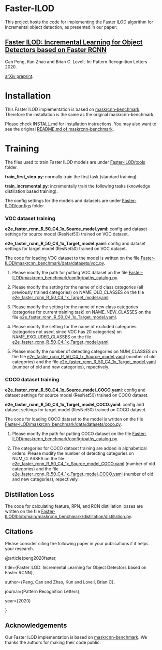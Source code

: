 # Faster-ILOD
This project hosts the code for implementing the Faster ILOD algorithm for incremental object detection, as presented in our paper:

## [Faster ILOD: Incremental Learning for Object Detectors based on Faster RCNN](https://www.sciencedirect.com/science/article/pii/S0167865520303627)

Can Peng, Kun Zhao and Brian C. Lovell; In: Pattern Recognition Letters 2020.

[arXiv preprint](https://arxiv.org/abs/2003.03901).

# Installation

This Faster ILOD implementation is based on [maskrcnn-benchmark](https://github.com/facebookresearch/maskrcnn-benchmark). Therefore the installation is the same as the original maskrcnn-benchmark.

Please check INSTALL.md for installation instructions. You may also want to see the original [README.md of maskrcnn-benchmark](https://github.com/facebookresearch/maskrcnn-benchmark/blob/master/README.md).

# Training

The files used to train Faster ILOD models are under [Faster-ILOD/tools](https://github.com/CanPeng123/Faster-ILOD/tree/main/tools) folder.

**train_first_step.py**: normally train the first task (standard training). 

**train_incremental.py**: incrementally train the following tasks (knowledge distillation based training).

The config settings for the models and datasets are under [Faster-ILOD/configs](https://github.com/CanPeng123/Faster-ILOD/tree/main/configs) folder.

### VOC dataset training

**e2e_faster_rcnn_R_50_C4_1x_Source_model.yaml**: config and dataset settings for source model (ResNet50) trained on VOC dataset.

**e2e_faster_rcnn_R_50_C4_1x_Target_model.yaml**: config and dataset settings for target model (ResNet50) trained on VOC dataset.

The code for loading VOC dataset to the model is written on the file [Faster-ILOD/maskrcnn_benchmark/data/datasets/voc.py](https://github.com/CanPeng123/Faster-ILOD/blob/main/maskrcnn_benchmark/data/datasets/voc.py).

1. Please modify the path for putting VOC dataset on the file [Faster-ILOD/maskrcnn_benchmark/config/paths_catalog.py](https://github.com/CanPeng123/Faster-ILOD/blob/main/maskrcnn_benchmark/config/paths_catalog.py).

2. Please modify the setting for the name of old class categories (all previously trained categories) on NAME_OLD_CLASSES on the file [e2e_faster_rcnn_R_50_C4_1x_Target_model.yaml](https://github.com/CanPeng123/Faster-ILOD/blob/main/configs/e2e_faster_rcnn_R_50_C4_1x_Target_model.yaml).

3. Please modify the setting for the name of new class categories (categories for current training task) on NAME_NEW_CLASSES on the file [e2e_faster_rcnn_R_50_C4_1x_Target_model.yaml](https://github.com/CanPeng123/Faster-ILOD/blob/main/configs/e2e_faster_rcnn_R_50_C4_1x_Target_model.yaml).

4. Please modify the setting for the name of excluded categories (categories not used, since VOC has 20 categories) on NAME_EXCLUDED_CLASSES on the file [e2e_faster_rcnn_R_50_C4_1x_Target_model.yaml](https://github.com/CanPeng123/Faster-ILOD/blob/main/configs/e2e_faster_rcnn_R_50_C4_1x_Target_model.yaml).

5. Please modify the number of detecting categories on NUM_CLASSES on the file [e2e_faster_rcnn_R_50_C4_1x_Source_model.yaml](https://github.com/CanPeng123/Faster-ILOD/blob/main/configs/e2e_faster_rcnn_R_50_C4_1x_Source_model.yaml) (number of old categories) and the file [e2e_faster_rcnn_R_50_C4_1x_Target_model.yaml](https://github.com/CanPeng123/Faster-ILOD/blob/main/configs/e2e_faster_rcnn_R_50_C4_1x_Target_model.yaml) (number of old and new categories), repectively. 

### COCO dataset training

**e2e_faster_rcnn_R_50_C4_1x_Source_model_COCO.yaml**: config and dataset settings for source model (ResNet50) trained on COCO dataset.

**e2e_faster_rcnn_R_50_C4_1x_Target_model_COCO.yaml**: config and dataset settings for target model (ResNet50) trained on COCO dataset.

The code for loading COCO dataset to the model is written on the file [Faster-ILOD/maskrcnn_benchmark/data/datasets/coco.py](https://github.com/CanPeng123/Faster-ILOD/blob/main/maskrcnn_benchmark/data/datasets/coco.py).

1. Please modify the path for putting COCO dataset on the file [Faster-ILOD/maskrcnn_benchmark/config/paths_catalog.py](https://github.com/CanPeng123/Faster-ILOD/blob/main/maskrcnn_benchmark/config/paths_catalog.py).

2. The categories for COCO dataset training are added in alphabetical orders. Please modify the number of detecting categories on NUM_CLASSES on the file [e2e_faster_rcnn_R_50_C4_1x_Source_model_COCO.yaml](https://github.com/CanPeng123/Faster-ILOD/blob/main/configs/e2e_faster_rcnn_R_50_C4_1x_Source_model_COCO.yaml) (number of old categories) and the file [e2e_faster_rcnn_R_50_C4_1x_Target_model_COCO.yaml](https://github.com/CanPeng123/Faster-ILOD/blob/main/configs/e2e_faster_rcnn_R_50_C4_1x_Target_model_COCO.yaml) (number of old and new categories), repectively. 

## Distillation Loss

The code for calculating feature, RPN, and RCN distillation losses are written on the file [Faster-ILOD/blob/main/maskrcnn_benchmark/distillation/distillation.py](https://github.com/CanPeng123/Faster-ILOD/blob/main/maskrcnn_benchmark/distillation/distillation.py).

## Citations

Please consider citing the following paper in your publications if it helps your research. 

@article{peng2020faster,

  title={Faster ILOD: Incremental Learning for Object Detectors based on Faster RCNN},
  
  author={Peng, Can and Zhao, Kun and Lovell, Brian C},
  
  journal={Pattern Recognition Letters},
  
  year={2020}
  
}

## Acknowledgements
Our Faster ILOD implementation is based on [maskrcnn-benchmark](https://github.com/facebookresearch/maskrcnn-benchmark). We thanks the authors for making their code public.
